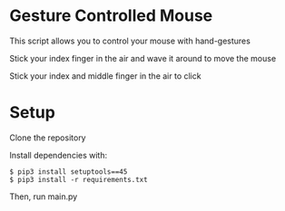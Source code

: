 # Gesture Controlled Mouse

This script allows you to control your mouse with hand-gestures

Stick your index finger in the air and wave it around to move the mouse

Stick your index and middle finger in the air to click


# Setup
Clone the repository

Install dependencies with:

    $ pip3 install setuptools==45
    $ pip3 install -r requirements.txt 

Then, run main.py


